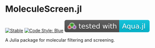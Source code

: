 # MoleculeScreen.jl

[![Stable](https://img.shields.io/badge/docs-stable-blue.svg)](https://MoleculeHub.github.io/MoleculeScreen)
[![Code Style: Blue](https://img.shields.io/badge/code%20style-blue-4495d1.svg)](https://github.com/JuliaDiff/BlueStyle)
[![Aqua QA](https://raw.githubusercontent.com/JuliaTesting/Aqua.jl/master/badge.svg)](https://github.com/JuliaTesting/Aqua.jl)

A Julia package for molecular filtering and screening.

